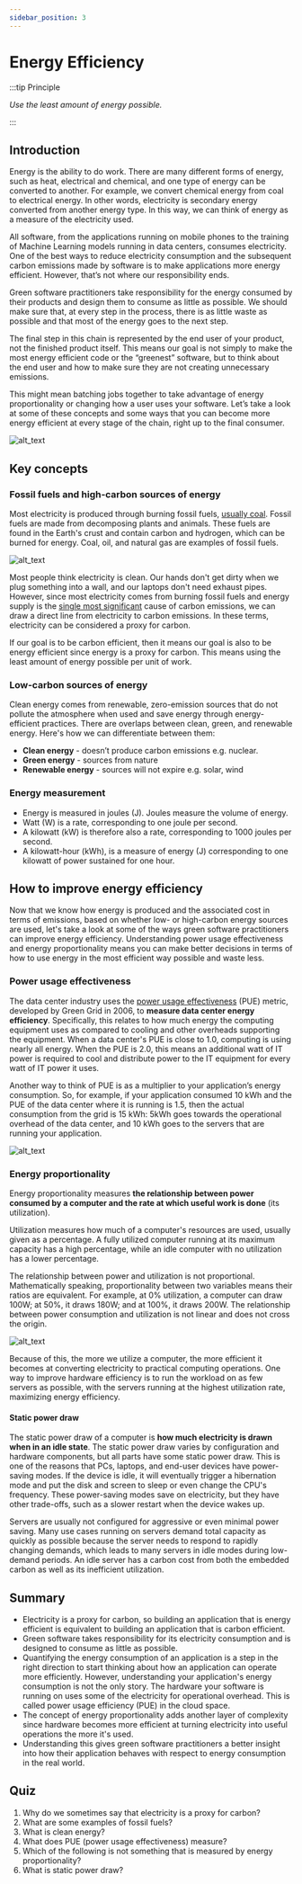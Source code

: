 ```yaml
---
sidebar_position: 3
---
```


# Energy Efficiency

:::tip Principle

*Use the least amount of energy possible.*

:::

## Introduction

Energy is the ability to do work. There are many different forms of energy, such as heat, electrical and chemical, and one type of energy can be converted to another. For example, we convert chemical energy from coal to electrical energy. In other words, electricity is secondary energy converted from another energy type. In this way, we can think of energy as a measure of the electricity used. 

All software, from the applications running on mobile phones to the training of Machine Learning models running in data centers, consumes electricity. One of the best ways to reduce electricity consumption and the subsequent carbon emissions made by software is to make applications more energy efficient. However, that’s not where our responsibility ends.

Green software practitioners take responsibility for the energy consumed by their products and design them to consume as little as possible. We should make sure that, at every step in the process, there is as little waste as possible and that most of the energy goes to the next step.

The final step in this chain is represented by the end user of your product, not the finished product itself. This means our goal is not simply to make the most energy efficient code or the “greenest” software, but to think about the end user and how to make sure they  are not creating unnecessary emissions.

This might mean batching jobs together to take advantage of energy proportionality or  changing how a user uses your software. Let’s take a look at some of these concepts and some ways that you can become more energy efficient at every stage of the chain, right up to the final consumer.


![alt_text](../../src/images/energy_efficiency.jpg "image_tooltip")

## Key concepts

### Fossil fuels and high-carbon sources of energy

Most electricity is produced through burning fossil fuels, [usually coal](https://ourworldindata.org/grapher/world-electricity-by-source). Fossil fuels are made from decomposing plants and animals. These fuels are found in the Earth's crust and contain carbon and hydrogen, which can be burned for energy. Coal, oil, and natural gas are examples of fossil fuels.

![alt_text](../../src/images/energy_efficiency2.jpg "image_tooltip")

Most people think electricity is clean. Our hands don't get dirty when we plug something into a wall, and our laptops don't need exhaust pipes. However, since most electricity comes from burning fossil fuels and energy supply is the [single most significant](https://www.eea.europa.eu/data-and-maps/daviz/change-of-co2-eq-emissions-2#tab-chart_4) cause of carbon emissions, we can draw a direct line from electricity to carbon emissions. In these terms, electricity can be considered a proxy for carbon.

If our goal is to be carbon efficient, then it means our goal is also to be energy efficient since energy is a proxy for carbon. This means using the least amount of energy possible per unit of work.

### Low-carbon sources of  energy

Clean energy comes from renewable, zero-emission sources that do not pollute the atmosphere when used and save energy through energy-efficient practices. There are overlaps between clean, green, and renewable energy. Here's how we can differentiate between them:

* **Clean energy** - doesn’t produce carbon emissions e.g. nuclear.
* **Green energy** - sources from nature
* **Renewable energy** - sources will not expire e.g. solar, wind

### Energy measurement

* Energy is measured in joules (J). Joules measure the volume of energy.
* Watt (W) is a rate, corresponding to one joule per second.
* A kilowatt (kW) is therefore also a rate, corresponding to 1000 joules per second.
* A kilowatt-hour (kWh), is a measure of energy (J) corresponding to one kilowatt of power sustained for one hour.

## How to improve energy efficiency

Now that we know how energy is produced and the associated cost in terms of emissions, based on whether low- or high-carbon energy sources are used, let's take a look at some of the ways green software practitioners can improve energy efficiency. Understanding power usage effectiveness and energy proportionality means you can make better decisions in terms of how to use energy in the most efficient way possible and waste less.

### Power usage effectiveness

The data center industry uses the [power usage effectiveness](https://www.thegreengrid.org/en/resources/library-and-tools/237-PUE%3A-A-Comprehensive-Examination-of-the-Metric) (PUE) metric, developed by Green Grid in 2006, to **measure data center energy efficiency**. Specifically, this relates to how much energy the computing equipment uses as compared to cooling and other overheads supporting the equipment. When a data center's PUE is close to 1.0, computing is using nearly all energy. When the PUE is 2.0, this means an additional watt of IT power is required to cool and distribute power to the IT equipment for every watt of IT power it uses. 

Another way to think of PUE is as a multiplier to your application’s energy consumption. So, for example, if your application consumed 10 kWh and the PUE of the data center where it is running is 1.5, then the actual consumption from the grid is 15 kWh: 5kWh goes towards the operational overhead of the data center, and 10 kWh goes to the servers that are running your application.

![alt_text](../../src/images/energy_efficiency3.jpg "image_tooltip")

### Energy proportionality

Energy proportionality measures **the relationship between power consumed by a computer and the rate at which useful work is done** (its utilization).

Utilization measures how much of a computer's resources are used, usually given as a percentage. A fully utilized computer running at its maximum capacity has a high percentage, while an idle computer with no utilization has a lower percentage.

The relationship between power and utilization is not proportional. Mathematically speaking, proportionality between two variables means their ratios are equivalent. For example, at 0% utilization, a computer can draw 100W; at 50%, it draws 180W; and at 100%, it draws 200W. The relationship between power consumption and utilization is not linear and does not cross the origin.

![alt_text](../../src/images/energy_efficiency4.jpg "image_tooltip")

Because of this, the more we utilize a computer, the more efficient it becomes at converting electricity to practical computing operations. One way to improve hardware efficiency is to run the workload on as few servers as possible, with the servers running at the highest utilization rate, maximizing energy efficiency.

#### Static power draw

The static power draw of a computer is **how much electricity is drawn when in an idle state**. The static power draw varies by configuration and hardware components, but all parts have some static power draw. This is one of the reasons that PCs, laptops, and end-user devices have power-saving modes. If the device is idle, it will eventually trigger a hibernation mode and put the disk and screen to sleep or even change the CPU's frequency. These power-saving modes save on electricity, but they have other trade-offs, such as a slower restart when the device wakes up.

Servers are usually not configured for aggressive or even minimal power saving. Many use cases running on servers demand total capacity as quickly as possible because the server needs to respond to rapidly changing demands, which leads to many servers in idle modes during low-demand periods. An idle server has a carbon cost from both the embedded carbon as well as its inefficient utilization.

## Summary

* Electricity is a proxy for carbon, so building an application that is energy efficient is equivalent to building an application that is carbon efficient.
* Green software takes responsibility for its electricity consumption and is designed to consume as little as possible. 
* Quantifying the energy consumption of an application is a step in the right direction to start thinking about how an application can operate more efficiently. However, understanding your application's energy consumption is not the only story. The hardware your software is running on uses some of the electricity for operational overhead. This is called power usage efficiency (PUE) in the cloud space.
* The concept of energy proportionality adds another layer of complexity since hardware becomes more efficient at turning electricity into useful operations the more it's used.
* Understanding this gives green software practitioners a better insight into how their application behaves with respect to energy consumption in the real world.

## Quiz
1. Why do we sometimes say that electricity is a proxy for carbon?
2. What are some examples of fossil fuels?
3. What is clean energy?
4. What does PUE (power usage effectiveness) measure?
5. Which of the following is not something that is measured by energy proportionality?
6. What is static power draw?
